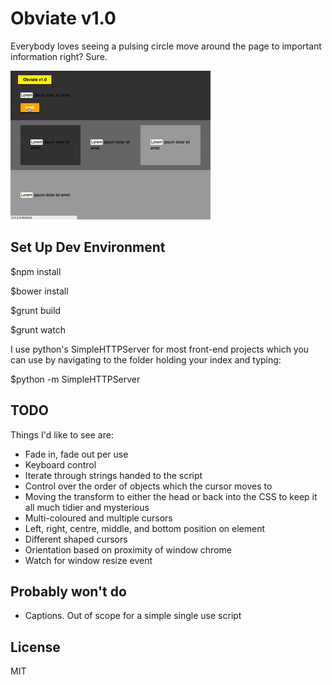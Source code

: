 # Obviate v1.0

Everybody loves seeing a pulsing circle move around the page to important information right? Sure.

![Isn't it obvious?](https://github.com/Flowdeeps/obviate/raw/master/assets/images/obviate.gif)

## Set Up Dev Environment

$npm install

$bower install

$grunt build

$grunt watch

I use python's SimpleHTTPServer for most front-end
projects which you can use by navigating to the folder
holding your index and typing:

$python -m SimpleHTTPServer

## TODO

Things I'd like to see are:

* Fade in, fade out per use
* Keyboard control
* Iterate through strings handed to the script
* Control over the order of objects which the cursor moves to
* Moving the transform to either the head or back into the CSS to keep it all much tidier and mysterious
* Multi-coloured and multiple cursors
* Left, right, centre, middle, and bottom position on element
* Different shaped cursors
* Orientation based on proximity of window chrome
* Watch for window resize event

## Probably won't do

* Captions. Out of scope for a simple single use script  

## License
MIT
